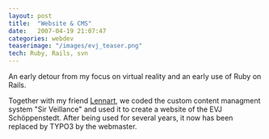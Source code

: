 ```yaml
---
layout: post
title:  "Website & CMS"
date:   2007-04-19 21:07:47
categories: webdev
teaserimage: "/images/evj_teaser.png"
tech: Ruby, Rails, svn
---
```


An early detour from my focus on virtual reality and an early use of Ruby on Rails.

Together with my friend [Lennart](http://works.lmaa.name/), we coded the custom content managment system "Sir Veillance" and used it to create a website of the EVJ Schöppenstedt. After being used for several years, it now has been replaced by TYPO3 by the webmaster. 
